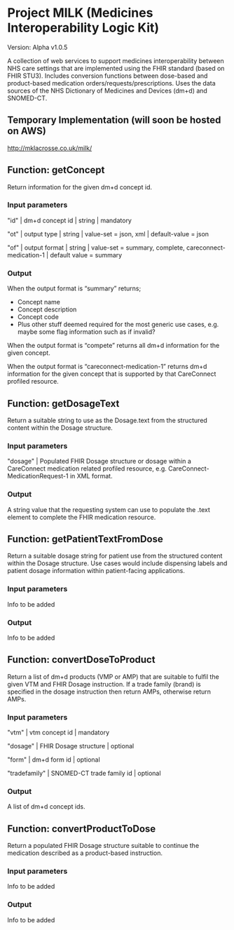 # Project MILK (Medicines Interoperability Logic Kit)

Version: Alpha v1.0.5

A collection of web services to support medicines interoperability between NHS care settings that are implemented using the FHIR standard (based on FHIR STU3). Includes conversion functions between dose-based and product-based medication orders/requests/prescriptions. Uses the data sources of the NHS Dictionary of Medicines and Devices (dm+d) and SNOMED-CT.

## Temporary Implementation (will soon be hosted on AWS)
http://mklacrosse.co.uk/milk/

## Function: getConcept

Return information for the given dm+d concept id.

### Input parameters

"id" | dm+d concept id | string | mandatory

"ot" | output type | string | value-set = json, xml | default-value = json

"of" | output format | string | value-set = summary, complete, careconnect-medication-1 | default value = summary

### Output

When the output format is “summary” returns;

  * Concept name
  * Concept description
  * Concept code
  * Plus other stuff deemed required for the most generic use cases, e.g. maybe some flag information such as if invalid?

When the output format is “compete” returns all dm+d information for the given concept. 

When the output format is “careconnect-medication-1” returns dm+d information for the given concept that is supported by that CareConnect profiled resource.

## Function: getDosageText

Return a suitable string to use as the Dosage.text from the structured content within the Dosage structure.

### Input parameters

"dosage" | Populated FHIR Dosage structure or dosage within a CareConnect medication related profiled resource, e.g. CareConnect-MedicationRequest-1 in XML format.

### Output

A string value that the requesting system can use to populate the .text element to complete the FHIR medication resource. 

## Function: getPatientTextFromDose

Return a suitable dosage string for patient use from the structured content within the Dosage structure. Use cases would include dispensing labels and patient dosage information within patient-facing applications. 

### Input parameters

Info to be added

### Output

Info to be added

## Function: convertDoseToProduct

Return a list of dm+d products (VMP or AMP) that are suitable to fulfil the given VTM and FHIR Dosage instruction. If a trade family (brand) is specified in the dosage instruction then return AMPs, otherwise return AMPs.

### Input parameters

"vtm" | vtm concept id | mandatory

"dosage" | FHIR Dosage structure | optional

"form" | dm+d form id | optional

"tradefamily" | SNOMED-CT trade family id | optional

### Output

A list of dm+d concept ids.

## Function: convertProductToDose

Return a populated FHIR Dosage structure suitable to continue the medication described as a product-based instruction.

### Input parameters

Info to be added

### Output

Info to be added
